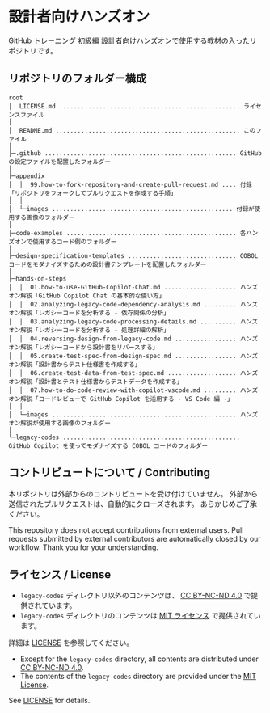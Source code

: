 # 設計者向けハンズオン

GitHub トレーニング 初級編 設計者向けハンズオンで使用する教材の入ったリポジトリです。

## リポジトリのフォルダー構成

```plaintext
root
│  LICENSE.md .................................................. ライセンスファイル
│
│  README.md ................................................... このファイル
│
├─.github ..................................................... GitHubの設定ファイルを配置したフォルダー
│
├─appendix
│  │  99.how-to-fork-repository-and-create-pull-request.md .... 付録「リポジトリをフォークしてプルリクエストを作成する手順」
│  │
│  └─images .................................................. 付録が使用する画像のフォルダー
│
├─code-examples ............................................... 各ハンズオンで使用するコード例のフォルダー
│
├─design-specification-templates .............................. COBOL コードをモダナイズするための設計書テンプレートを配置したフォルダー
│
├─hands-on-steps
│  │  01.how-to-use-GitHub-Copilot-Chat.md .................... ハンズオン解説「GitHub Copilot Chat の基本的な使い方」
│  │  02.analyzing-legacy-code-dependency-analysis.md ......... ハンズオン解説「レガシーコードを分析する - 依存関係の分析」
│  │  03.analyzing-legacy-code-processing-details.md .......... ハンズオン解説「レガシーコードを分析する - 処理詳細の解析」
│  │  04.reversing-design-from-legacy-code.md ................. ハンズオン解説「レガシーコードから設計書をリバースする」
│  │  05.create-test-spec-from-design-spec.md ................. ハンズオン解説「設計書からテスト仕様書を作成する」
│  │  06.create-test-data-from-test-spec.md ................... ハンズオン解説「設計書とテスト仕様書からテストデータを作成する」
│  │  07.how-to-do-code-review-with-copilot-vscode.md ......... ハンズオン解説「コードレビューで GitHub Copilot を活用する - VS Code 編 -」
│  │
│  └─images ................................................... ハンズオン解説が使用する画像のフォルダー
│
└─legacy-codes ................................................. GitHub Copilot を使ってモダナイズする COBOL コードのフォルダー
```

## コントリビュートについて / Contributing

本リポジトリは外部からのコントリビュートを受け付けていません。
外部から送信されたプルリクエストは、自動的にクローズされます。
あらかじめご了承ください。

This repository does not accept contributions from external users.
Pull requests submitted by external contributors are automatically closed by our workflow.
Thank you for your understanding.

## ライセンス / License

- `legacy-codes` ディレクトリ以外のコンテンツは、 [CC BY-NC-ND 4.0](https://creativecommons.org/licenses/by-nc-nd/4.0/deed.ja) で提供されています。
- `legacy-codes` ディレクトリのコンテンツは [MIT ライセンス](./legacy-codes/LICENSE) で提供されています。

詳細は [LICENSE](/LICENSE.md) を参照してください。

- Except for the `legacy-codes` directory, all contents are distributed under [CC BY-NC-ND 4.0](https://creativecommons.org/licenses/by-nc-nd/4.0/).
- The contents of the `legacy-codes` directory are provided under the [MIT License](./legacy-codes/LICENSE).

See [LICENSE](/LICENSE.md) for details.
